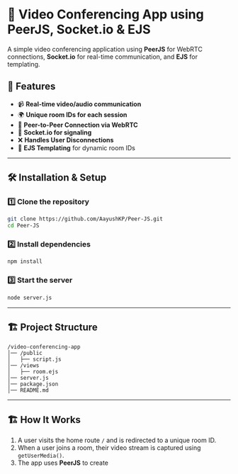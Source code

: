 # 🎥 Video Conferencing App using PeerJS, Socket.io & EJS

A simple video conferencing application using **PeerJS** for WebRTC connections, **Socket.io** for real-time communication, and **EJS** for templating.

## 🚀 Features
- 📹 **Real-time video/audio communication**
- 🌍 **Unique room IDs for each session**
- 🔗 **Peer-to-Peer Connection via WebRTC**
- 📡 **Socket.io for signaling**
- ❌ **Handles User Disconnections**
- 🎨 **EJS Templating** for dynamic room IDs

---

## 🛠️ **Installation & Setup**

### 1️⃣ Clone the repository
```bash
git clone https://github.com/AayushKP/Peer-JS.git
cd Peer-JS
```

### 2️⃣ Install dependencies
```bash
npm install
```

### 3️⃣ Start the server
```bash
node server.js
```

---

## 🏗️ **Project Structure**
```
/video-conferencing-app
│── /public
│   ├── script.js
│── /views
│   ├── room.ejs
│── server.js
│── package.json
│── README.md
```

---

## 🏗️ **How It Works**
1. A user visits the home route `/` and is redirected to a unique room ID.
2. When a user joins a room, their video stream is captured using `getUserMedia()`.
3. The app uses **PeerJS** to create
